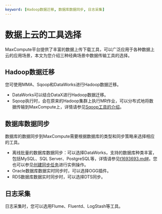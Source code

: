```yaml
---
keyword: [Hadoop数据迁移, 数据库数据同步, 日志采集]
---
```


# 数据上云的工具选择

MaxCompute平台提供了丰富的数据上传下载工具，可以广泛应用于各种数据上云的应用场景，本文为您介绍三种经典场景中数据传输工具的选择。

## Hadoop数据迁移

您可使用MMA、Sqoop和DataWorks进行Hadoop数据迁移。

-   DataWorks可以结合DataX进行Hadoop数据迁移。
-   Sqoop执行时，会在原来的Hadoop集群上执行MR作业，可以分布式地将数据传输到MaxCompute上，详情请参见[Sqoop工具的介绍](http://sqoop.apache.org/)。

## 数据库数据同步

数据库的数据同步到MaxCompute需要根据数据库的类型和同步策略来选择相应的工具。

-   离线批量的数据库数据同步：可以选择DataWorks，支持的数据库种类丰富，包括MySQL、SQL Server、PostgreSQL等，详情请参见[t1693693.md\#]()。您也可以参见[创建同步任务]()进行实例操作。
-   Oracle数据库数据实时同步时，可以选择OGG插件。
-   RDS数据库数据实时同步时，可以选择DTS同步。

## 日志采集

日志采集时，您可以选用Flume、Fluentd、LogStash等工具。

